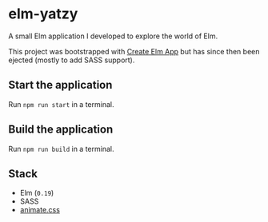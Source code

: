 # elm-yatzy

A small Elm application I developed to explore the world of Elm.

This project was bootstrapped with [Create Elm App](https://github.com/halfzebra/create-elm-app) but has since then been ejected (mostly to add SASS support).

## Start the application

Run `npm run start` in a terminal.

## Build the application

Run `npm run build` in a terminal.

## Stack

* Elm (`0.19`)
* SASS
* [animate.css](https://daneden.github.io/animate.css/)
